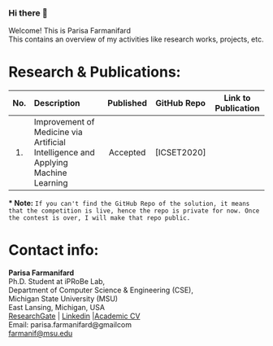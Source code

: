 ### Hi there 👋

Welcome! This is Parisa Farmanifard <br/>This contains an overview of my activities like research works, projects, etc. 
	
# Research & Publications:
|No.| Description | Published | GitHub Repo | Link to Publication|
|:---:|:-----------|:-----------:|:-------------:|:--------------------:|
|1. |Improvement of Medicine via Artificial Intelligence and Applying Machine Learning| Accepted |[ICSET2020]|
	
**\* Note:**  `If you can't find the GitHub Repo of the solution, it means that the competition is live, hence the repo is private for now. Once the contest is over, I will make that repo public.` 

# Contact info: 
**Parisa Farmanifard** <br/>
Ph.D. Student at iPRoBe Lab, <br/>
Department of Computer Science & Engineering (CSE), <br/>
Michigan State University (MSU)<br/>
East Lansing, Michigan, USA <br/>
[ResearchGate](https://www.researchgate.net/profile/Parisa-Farmanifard) | [Linkedin](https://www.linkedin.com/in/parisaf/) |[Academic CV](https://parisafarmanifard.github.io/) </br>
Email: parisa.farmanifard@gmailcom<br>
farmanif@msu.edu





